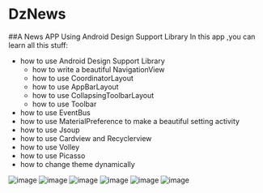# DzNews
##A News APP Using Android Design Support Library
In this app ,you can learn all this stuff:
  +   how to use Android Design Support Library
      - how to write a beautiful NavigationView
      - how to use CoordinatorLayout
      - how to use AppBarLayout
      - how to use CollapsingToolbarLayout
      - how to use Toolbar
  +   how to use EventBus
  +   how to use MaterialPreference to make a beautiful setting activity
  +   how to use Jsoup
  +   how to use Cardview  and Recyclerview 
  +   how to use Volley
  +   how to use Picasso
  +   how to change theme dynamically

![image](https://github.com/aCoder2013/DzNews/blob/master/screenshot/1.png)
![image](https://github.com/aCoder2013/DzNews/blob/master/screenshot/2.png)
![image](https://github.com/aCoder2013/DzNews/blob/master/screenshot/3.png)
![image](https://github.com/aCoder2013/DzNews/blob/master/screenshot/20150725101717.png)
![image](https://github.com/aCoder2013/DzNews/blob/master/screenshot/20150725101738.png)
![image](https://github.com/aCoder2013/DzNews/blob/master/screenshot/20150725101749.png)

